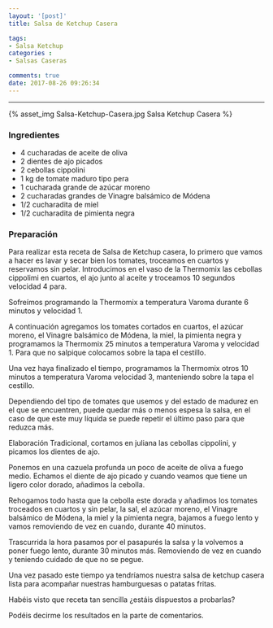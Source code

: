 ```yaml
---
layout: '[post]'
title: Salsa de Ketchup Casera

tags:
- Salsa Ketchup
categories :
- Salsas Caseras

comments: true
date: 2017-08-26 09:26:34
---
```

---
{% asset_img Salsa-Ketchup-Casera.jpg Salsa Ketchup Casera %}



### Ingredientes

- 4 cucharadas de aceite de oliva
- 2 dientes de ajo picados
- 2 cebollas cippolini  
- 1 kg de tomate maduro tipo pera
- 1 cucharada grande de azúcar moreno
- 2 cucharadas grandes de Vinagre balsámico de Módena
- 1/2 cucharadita de miel
- 1/2 cucharadita de pimienta negra


### Preparación

Para realizar esta receta de Salsa de Ketchup casera, lo primero que vamos a hacer es lavar y secar bien los tomates, troceamos en cuartos y reservamos sin pelar.
Introducimos en el vaso de la Thermomix las cebollas cippolimi en cuartos, el ajo junto al aceite y troceamos 10 segundos velocidad 4 para.

Sofreímos programando la Thermomix a temperatura Varoma durante 6 minutos y velocidad 1.

A continuación agregamos los tomates cortados en cuartos, el azúcar moreno, el Vinagre balsámico de Módena, la miel, la pimienta negra y programamos la Thermomix 25 minutos a temperatura Varoma y velocidad 1. Para que no salpique colocamos sobre la tapa el cestillo.

Una vez haya finalizado el tiempo, programamos la Thermomix otros 10 minutos a temperatura Varoma velocidad 3, manteniendo sobre la tapa el cestillo.

Dependiendo del tipo de tomates que usemos y del estado de madurez en el que se encuentren, puede quedar más o menos espesa la salsa, en el caso de que este muy líquida se puede repetir el último paso para que reduzca más.

Elaboración Tradicional, cortamos en juliana las cebollas cippolini, y picamos los dientes de ajo.

Ponemos en una cazuela profunda un poco de aceite de oliva a fuego medio. Echamos el diente de ajo picado y cuando veamos que tiene un ligero color dorado, añadimos la cebolla.

Rehogamos todo hasta que la cebolla este dorada y añadimos los tomates troceados en cuartos y sin pelar, la sal, el azúcar moreno, el Vinagre balsámico de Módena, la miel y la pimienta negra, bajamos a fuego lento y vamos removiendo de vez en cuando, durante 40 minutos.

Trascurrida la hora pasamos por el pasapurés la salsa y la volvemos a poner fuego lento, durante 30 minutos más. Removiendo de vez en cuando y teniendo cuidado de que no se pegue.

Una vez pasado este tiempo ya tendríamos nuestra salsa de ketchup casera lista para acompañar nuestras hamburguesas o patatas fritas.

 Habéis visto que receta tan sencilla ¿estáis dispuestos a probarlas?

 Podéis decirme los resultados en la parte de comentarios.
